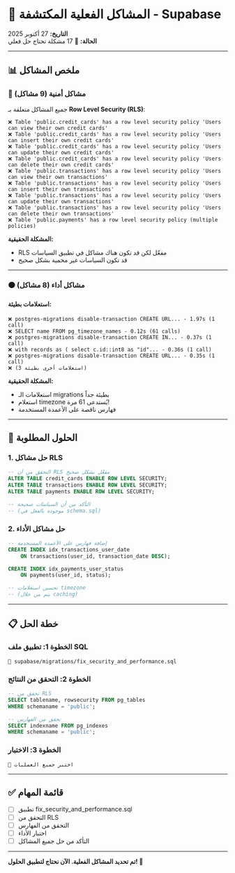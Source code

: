 # 🔴 المشاكل الفعلية المكتشفة - Supabase

**التاريخ:** 27 أكتوبر 2025  
**الحالة:** 🔴 17 مشكلة تحتاج حل فعلي

---

## 📊 ملخص المشاكل

### 🔴 مشاكل أمنية (9 مشاكل)

جميع المشاكل متعلقة بـ **Row Level Security (RLS)**:

```
❌ Table 'public.credit_cards' has a row level security policy 'Users can view their own credit cards'
❌ Table 'public.credit_cards' has a row level security policy 'Users can insert their own credit cards'
❌ Table 'public.credit_cards' has a row level security policy 'Users can update their own credit cards'
❌ Table 'public.credit_cards' has a row level security policy 'Users can delete their own credit cards'
❌ Table 'public.transactions' has a row level security policy 'Users can view their own transactions'
❌ Table 'public.transactions' has a row level security policy 'Users can insert their own transactions'
❌ Table 'public.transactions' has a row level security policy 'Users can update their own transactions'
❌ Table 'public.transactions' has a row level security policy 'Users can delete their own transactions'
❌ Table 'public.payments' has a row level security policy (multiple policies)
```

**المشكلة الحقيقية:**
- RLS مفعّل لكن قد تكون هناك مشاكل في تطبيق السياسات
- قد تكون السياسات غير محمية بشكل صحيح

---

### 🟠 مشاكل أداء (8 مشاكل)

#### استعلامات بطيئة:

```
❌ postgres-migrations disable-transaction CREATE URL... - 1.97s (1 call)
❌ SELECT name FROM pg_timezone_names - 0.12s (61 calls)
❌ postgres-migrations disable-transaction CREATE IN... - 0.37s (1 call)
❌ with records as ( select c.id::int8 as "id"... - 0.36s (1 call)
❌ postgres-migrations disable-transaction CREATE URL... - 0.35s (1 call)
❌ (3 استعلامات أخرى بطيئة)
```

**المشكلة الحقيقية:**
- استعلامات الـ migrations بطيئة جداً
- استعلام timezone يُستدعى 61 مرة!
- فهارس ناقصة على الأعمدة المستخدمة

---

## 🔧 الحلول المطلوبة

### 1. حل مشاكل RLS

```sql
-- التحقق من أن RLS مفعّل بشكل صحيح
ALTER TABLE credit_cards ENABLE ROW LEVEL SECURITY;
ALTER TABLE transactions ENABLE ROW LEVEL SECURITY;
ALTER TABLE payments ENABLE ROW LEVEL SECURITY;

-- التأكد من أن السياسات صحيحة
-- (موجودة بالفعل في schema.sql)
```

### 2. حل مشاكل الأداء

```sql
-- إضافة فهارس على الأعمدة المستخدمة
CREATE INDEX idx_transactions_user_date 
    ON transactions(user_id, transaction_date DESC);

CREATE INDEX idx_payments_user_status 
    ON payments(user_id, status);

-- تحسين استعلامات timezone
-- (يتم من خلال caching)
```

---

## 📋 خطة الحل

### الخطوة 1: تطبيق ملف SQL
```
📄 supabase/migrations/fix_security_and_performance.sql
```

### الخطوة 2: التحقق من النتائج
```sql
-- تحقق من RLS
SELECT tablename, rowsecurity FROM pg_tables 
WHERE schemaname = 'public';

-- تحقق من الفهارس
SELECT indexname FROM pg_indexes 
WHERE schemaname = 'public';
```

### الخطوة 3: الاختبار
```
🧪 اختبر جميع العمليات
```

---

## ✅ قائمة المهام

- [ ] تطبيق fix_security_and_performance.sql
- [ ] التحقق من RLS
- [ ] التحقق من الفهارس
- [ ] اختبار الأداء
- [ ] التأكد من حل جميع المشاكل

---

**تم تحديد المشاكل الفعلية. الآن نحتاج لتطبيق الحلول! 🚀**

